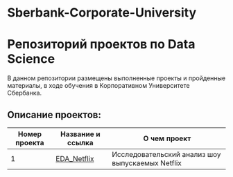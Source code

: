 # Sberbank-Corporate-University

# Репозиторий проектов по Data Science



В данном репозитории размещены выполненные проекты и пройденные материалы, в ходе обучения в Корпоративном Университете Сбербанка.

## Описание проектов:
| Номер проекта | Название и ссылка | О чем проект                                                     |
|---------------|-------------------|------------------------------------------------------------------|
|1              |[EDA_Netflix](https://github.com/AlexeyK12/Data_scientist-Sberuniversity/blob/main/1_Проект_EDA_Netflix/1_EDA_Netflix.ipynb)|Исследовательский анализ шоу выпускаемых Netflix|

